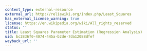 ```yaml
---
content_type: external-resource
external_url: http://reliawiki.org/index.php/Least_Squares
has_external_license_warning: true
license: https://en.wikipedia.org/wiki/All_rights_reserved
status: ''
title: Least Squares Parameter Estimation (Regression Analysis)
uid: bc2836f0-4074-445a-b2de-7da12088dfef
wayback_url: ''
---
```

